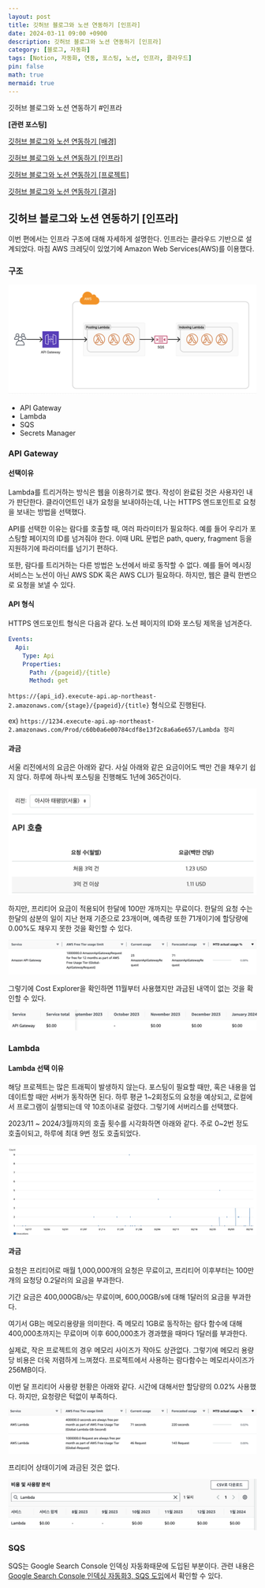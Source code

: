 ```yaml
---
layout: post
title: 깃허브 블로그와 노션 연동하기 [인프라]
date: 2024-03-11 09:00 +0900 
description: 깃허브 블로그와 노션 연동하기 [인프라]
category: [블로그, 자동화] 
tags: [Notion, 자동화, 연동, 포스팅, 노션, 인프라, 클라우드] 
pin: false
math: true
mermaid: true
---
```

깃허브 블로그와 노션 연동하기 #인프라
<!--more-->


**[관련 포스팅]**


[깃허브 블로그와 노션 연동하기 [배경]](https://www.handongbee.com/posts/%EA%B9%83%ED%97%88%EB%B8%8C-%EB%B8%94%EB%A1%9C%EA%B7%B8%EC%99%80-%EB%85%B8%EC%85%98-%EC%97%B0%EB%8F%99%ED%95%98%EA%B8%B0/)


[깃허브 블로그와 노션 연동하기 [인프라]](https://www.handongbee.com/posts/%EA%B9%83%ED%97%88%EB%B8%8C-%EB%B8%94%EB%A1%9C%EA%B7%B8%EC%99%80-%EB%85%B8%EC%85%98-%EC%97%B0%EB%8F%99%ED%95%98%EA%B8%B0-%EC%9D%B8%ED%94%84%EB%9D%BC/)


[깃허브 블로그와 노션 연동하기 [프로젝트]](https://www.handongbee.com/posts/%EA%B9%83%ED%97%88%EB%B8%8C-%EB%B8%94%EB%A1%9C%EA%B7%B8%EC%99%80-%EB%85%B8%EC%85%98-%EC%97%B0%EB%8F%99%ED%95%98%EA%B8%B0-%ED%94%84%EB%A1%9C%EC%A0%9D%ED%8A%B8/)


[깃허브 블로그와 노션 연동하기 [결과]](https://www.handongbee.com/posts/%EA%B9%83%ED%97%88%EB%B8%8C-%EB%B8%94%EB%A1%9C%EA%B7%B8%EC%99%80-%EB%85%B8%EC%85%98-%EC%97%B0%EB%8F%99%ED%95%98%EA%B8%B0-%EA%B2%B0%EA%B3%BC/)


## 깃허브 블로그와 노션 연동하기 [인프라]


이번 편에서는 인프라 구조에 대해 자세하게 설명한다. 인프라는 클라우드 기반으로 설계되었다. 마침 AWS 크레딧이 있었기에 Amazon Web Services(AWS)를 이용했다. 


### 구조


![Untitled.png](/assets/img/post/깃허브%20블로그와%20노션%20연동하기%20[인프라]/1.png)

- API Gateway
- Lambda
- SQS
- Secrets Manager

### API Gateway


#### 선택이유


Lambda를 트리거하는 방식은 웹을 이용하기로 했다. 작성이 완료된 것은 사용자인 내가 판단한다. 클라이언트인 내가 요청을 보내야하는데, 나는 HTTPS 엔드포인트로 요청을 보내는 방법을 선택했다. 


API를 선택한 이유는 람다를 호출할 때, 여러 파라미터가 필요하다. 예를 들어 우리가 포스팅할 페이지의 ID를 넘겨줘야 한다. 이때 URL 문법은 path, query, fragment 등을 지원하기에 파라미터를 넘기기 편하다.


또한, 람다를 트리거하는 다른 방법은 노션에서 바로 동작할 수 없다. 예를 들어 메시징 서비스는 노션이 아닌 AWS SDK 혹은 AWS CLI가 필요하다. 하지만, 웹은 클릭 한번으로 요청을 보낼 수 있다.


#### API 형식


HTTPS 엔드포인트 형식은 다음과 같다. 노션 페이지의 ID와 포스팅 제목을 넘겨준다.


```yaml
Events:
  Api:
    Type: Api
    Properties:
      Path: /{pageid}/{title}
      Method: get
```


`https://{api_id}.execute-api.ap-northeast-2.amazonaws.com/{stage}/{pageid}/{title}` 형식으로 진행된다.


ex) `https://1234.execute-api.ap-northeast-2.amazonaws.com/Prod/c60b0a6e00784cdf8e13f2c8a6a6e657/Lambda 정리`


#### 과금


서울 리전에서의 요금은 아래와 같다. 사실 아래와 같은 요금이어도 백만 건을 채우기 쉽지 않다. 하루에 하나씩 포스팅을 진행해도 1년에 365건이다.


![Untitled.png](/assets/img/post/깃허브%20블로그와%20노션%20연동하기%20[인프라]/2.png)


하지만, 프리티어 요금이 적용되어 한달에 100만 개까지는 무료이다. 한달의 요청 수는 한달의 삼분의 일이 지난 현재 기준으로 23개이며, 예측량 또한 71개이기에 할당량에 0.00%도 채우지 못한 것을 확인할 수 있다. 


![Untitled.png](/assets/img/post/깃허브%20블로그와%20노션%20연동하기%20[인프라]/3.png)


그렇기에 Cost Explorer을 확인하면 11월부터 사용했지만 과금된 내역이 없는 것을 확인할 수 있다.


![Untitled.png](/assets/img/post/깃허브%20블로그와%20노션%20연동하기%20[인프라]/4.png)


### Lambda


#### Lambda 선택 이유


해당 프로젝트는 많은 트래픽이 발생하지 않는다. 포스팅이 필요할 때만, 혹은 내용을 업데이트할 때만 서버가 동작하면 된다. 하루 평균 1~2회정도의 요청을 예상되고, 로컬에서 프로그램이 실행되는데 약 10초이내로 걸렸다. 그렇기에 서버리스를 선택했다. 


2023/11 ~ 2024/3월까지의 호출 횟수를 시각화하면 아래와 같다. 주로 0~2번 정도 호출이되고, 하루에 최대 9번 정도 호출되었다. 


![Untitled.png](/assets/img/post/깃허브%20블로그와%20노션%20연동하기%20[인프라]/5.png)


#### 과금


요청은 프리티어로 매월 1,000,000개의 요청은 무료이고, 프리티어 이후부터는 100만개의 요청당 0.2달러의 요금을 부과한다. 


기간 요금은 400,000GB/s는 무료이며, 600,00GB/s에 대해 1달러의 요금을 부과한다. 


여기서 GB는 메모리용량을 의미한다. 즉 메모리 1GB로 동작하는 람다 함수에 대해 400,000초까지는 무료이며 이후 600,000초가 경과했을 때마다 1달러를 부과한다. 


실제로, 작은 프로젝트의 경우 메모리 사이즈가 작아도 상관없다. 그렇기에 메모리 용량 당 비용은 더욱 저렴하게 느껴졌다. 프로젝트에서 사용하는 람다함수는 메모리사이즈가 256MB이다.


이번 달 프리티어 사용량 현황은 아래와 같다. 시간에 대해서만 할당량의 0.02% 사용했다. 하지만, 요청량은 턱없이 부족하다.


![Untitled.png](/assets/img/post/깃허브%20블로그와%20노션%20연동하기%20[인프라]/6.png)


프리티어 상태이기에 과금된 것은 없다.


![Untitled.png](/assets/img/post/깃허브%20블로그와%20노션%20연동하기%20[인프라]/7.png)


### SQS


SQS는 Google Search Console 인덱싱 자동화때문에 도입된 부분이다. 관련 내용은 [Google Search Console 인덱싱 자동화3, SQS 도입](https://www.handongbee.com/posts/Search-Console-%EC%9D%B8%EB%8D%B1%EC%8B%B1%EC%9E%90%EB%8F%99%ED%99%943/)에서 확인할 수 있다.

